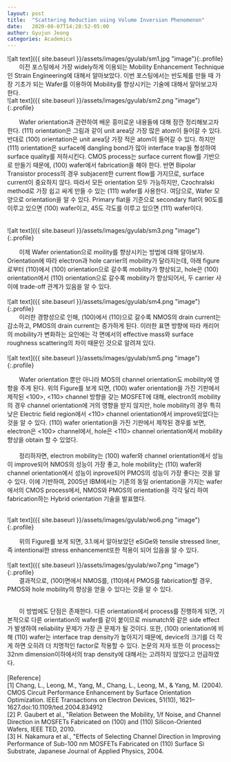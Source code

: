 ```yaml
---
layout: post
title:  "Scattering Reduction using Volume Inversion Phenomenon"
date:   2020-08-07T14:28:52-05:00
author: Gyujun Jeong
categories: Academics
---
```

![alt text]({{ site.baseurl }}/assets/images/gyulab/sm1.jpg "image"){:.profile}
<br>
&nbsp; &nbsp; &nbsp; &nbsp;이전 포스팅에서 가장 widely하게 이용되는 Mobility Enhancement Technique인 Strain Engineering에 대해서 알아보았다. 이번 포스팅에서는 반도체를 만들 때 가장 기초가 되는 Wafer를 이용하여 Mobility를 향상시키는 기술에 대해서 알아보고자 한다.
<br>
![alt text]({{ site.baseurl }}/assets/images/gyulab/sm2.png "image"){:.profile}
<br>

&nbsp; &nbsp; &nbsp; &nbsp;Wafer orientation과 관련하여 배운 흥미로운 내용들에 대해 잠깐 정리해보고자 한다. (111) orientation은 그림과 같이 unit area당 가장 많은 atom이 들어갈 수 있다. 반대로 (100) orientation은 unit area당 가장 적은 atom이 들어갈 수 있다. 하지만 (111) orientation은 surface에 dangling bond가 많아 interface trap을 형성하여 surface quality를 저하시킨다. CMOS process는 surface current flow를 기반으로 만들기 때문에, (100) wafer에서 fabrication을 해야 한다. 반면 Bipolar Transistor process의 경우 subjacent한 current flow를 가지므로, surface current이 중요하지 않다. 따라서 모든 orientation 모두 가능하지만, Czochralski method로 가장 쉽고 싸게 만들 수 있는 (111) wafer를 사용한다. 여담으로, Wafer 모양으로 orientation을 알 수 있다. Primary flat을 기준으로 secondary flat이 90도를 이루고 있으면 (100) wafer이고, 45도 각도를 이루고 있으면 (111) wafer이다.
<br><br>
<br>
![alt text]({{ site.baseurl }}/assets/images/gyulab/sm3.png "image"){:.profile}
<br>

&nbsp; &nbsp; &nbsp; &nbsp;이제 Wafer orientation으로 moility를 향상시키는 방법에 대해 알아보자. Orientation에 따라 electron과 hole carrier의 mobility가 달라지는데, 아래 figure로부터 (110)에서 (100) orientation으로 갈수록 mobility가 향상되고, hole은 (100) orientation에서 (110) orientation으로 갈수록 mobility가 향상되어서, 두 carrier 사이에 trade-off 관계가 있음을 알 수 있다.
<br>
<br>
![alt text]({{ site.baseurl }}/assets/images/gyulab/sm4.png "image"){:.profile}
<br>
&nbsp; &nbsp; &nbsp; &nbsp;이러한 경향성으로 인해, (100)에서 (110)으로 갈수록 NMOS의 drain current는 감소하고, PMOS의 drain current는 증가하게 된다. 이러한 표면 방향에 따라 캐리어의 mobility가 변화하는 요인에는 각 면에서의 effective mass와 surface roughness scattering의 차이 때문인 것으로 알려져 있다. 
<br>
<br>
![alt text]({{ site.baseurl }}/assets/images/gyulab/sm5.png "image"){:.profile}
<br>

&nbsp; &nbsp; &nbsp; &nbsp;Wafer orientation 뿐만 아니라 MOS의 channel orientation도 mobility에 영향을 주게 된다. 위의 Figure를 보게 되면, (100) wafer orientation을 가진 기판에서 제작된 <100>, <110> channel 방향을 갖는 MOSFET에 대해, electron의 mobility의 경우 channel orientation에 거의 영향을 받지 않지만, hole mobility의 경우 특히 낮은 Electric field region에서 <110> channel orientation에서 improve되었다는 것을 알 수 있다. (110) wafer orientation을 가진 기판에서 제작된 경우를 보면, electron은 <100> channel에서, hole은 <110> channel orientation에서 mobility 향상을 obtain 할 수 있었다.
<br><br>
&nbsp; &nbsp; &nbsp; &nbsp;정리하자면, electron mobility는 (100) wafer와 channel orientation에서 성능이 improve되어 NMOS의 성능이 가장 좋고, hole mobility는 (110) wafer와 channel orientation에서 성능이 inprove되어 PMOS의 성능이 가장 좋다는 것을 알 수 있다. 이에 기반하여, 2005년 IBM에서는 기존의 동일 orientation을 가지는 wafer에서의 CMOS process에서, NMOS와 PMOS의 orientation을 각각 달리 하여 fabrication하는 Hybrid orientation 기술을 발표했다.


<br>
![alt text]({{ site.baseurl }}/assets/images/gyulab/wo6.png "image"){:.profile}
<br>

&nbsp; &nbsp; &nbsp; &nbsp;위의 Figure를 보게 되면, 3.1.에서 알아보았던 eSiGe와 tensile stressed liner, 즉 intentional한 stress enhancement또한 적용이 되어 있음을 알 수 있다.
<br>
<br>
![alt text]({{ site.baseurl }}/assets/images/gyulab/wo7.png "image"){:.profile}
<br>
&nbsp; &nbsp; &nbsp; &nbsp;결과적으로, (100)면에서 NMOS를, (110)에서 PMOS를 fabrication할 경우, PMOS와 hole mobility의 향상을 얻을 수 있다는 것을 알 수 있다.
<br>


<br>
&nbsp; &nbsp; &nbsp; &nbsp;이 방법에도 단점은 존재한다. 다른 orientation에서 process를 진행하게 되면, 기본적으로 다른 orientation의 wafer를 같이 붙이므로 mismatch와 같은 side effect가 발생하여 reliability 문제가 가장 큰 문제가 될 것이다. 또한, (100) orientation에 비해 (110) wafer는 interface trap density가 높아지기 때문에, device의 크기를 더 작게 하면 오히려 더 치명적인 factor로 작용할 수 있다. 논문의 저자 또한 이 process는 32nm dimension이하에서의 trap density에 대해서는 고려하지 않았다고 언급하였다.

<br>
<br>
[Reference]<br>
[1] Chang, L., Leong, M., Yang, M., Chang, L., Leong, M., & Yang, M. (2004). CMOS Circuit Performance Enhancement by Surface Orientation Optimization. IEEE Transactions on Electron Devices, 51(10), 1621–1627.doi:10.1109/ted.2004.834912 <br>
[2] P. Gaubert et al., "Relation Between the Mobility, 1/f Noise, and Channel Direction in MOSFETs Fabricated on (100) and (110) Silicon-Oriented Wafers, IEEE TED, 2010.<br>
[3] H. Nakamura et al., "Effects of Selecting Channel Direction in Improving Performance of Sub-100 nm MOSFETs Fabricated on (110) Surface Si Substrate, Japanese Journal of Applied Physics, 2004.
